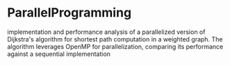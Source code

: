 # ParallelProgramming
implementation and performance analysis of a parallelized version of Dijkstra's algorithm for shortest path computation in a weighted graph. The algorithm leverages OpenMP for parallelization, comparing its performance against a sequential implementation
